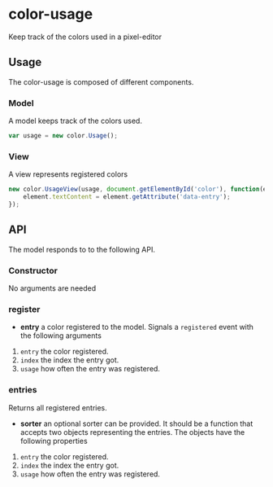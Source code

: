 color-usage
===========

Keep track of the colors used in a pixel-editor

Usage
-----

The color-usage is composed of different components.

### Model

A model keeps track of the colors used.

```js
var usage = new color.Usage();
```

### View

A view represents registered colors

```js
new color.UsageView(usage, document.getElementById('color'), function(element){
	element.textContent = element.getAttribute('data-entry');
});
```

API
---

The model responds to to the following API.

### Constructor

No arguments are needed

### register

* **entry** a color registered to the model. Signals a `registered`
event with the following arguments
1. `entry` the color registered.
2. `index` the index the entry got.
3. `usage` how often the entry was registered.


### entries

Returns all registered entries.

* **sorter** an optional sorter can be provided. It should be a
  function that accepts two objects representing the entries. The
  objects have the following properties

1. `entry` the color registered.
2. `index` the index the entry got.
3. `usage` how often the entry was registered.
